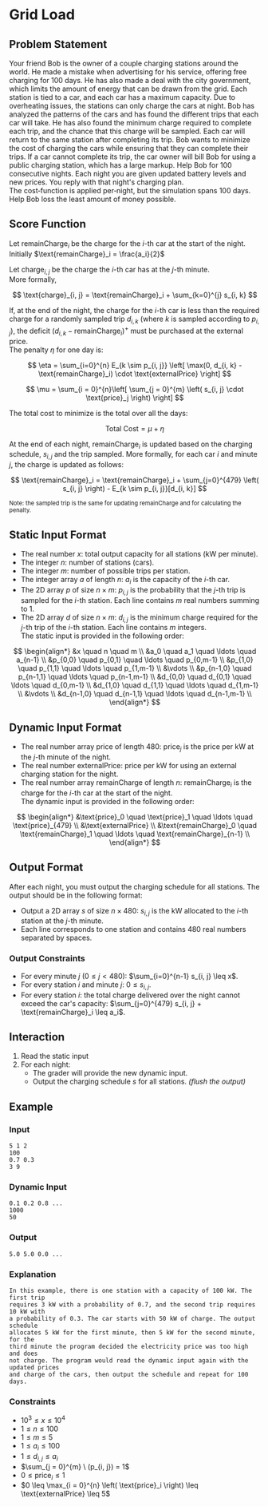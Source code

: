# Grid Load

## Problem Statement

Your friend Bob is the owner of a couple charging stations around the world. He made a mistake when advertising for his service, offering free charging for 100 days. He has also made a deal with the city government, which limits the amount of energy that can be drawn from the grid. Each station is tied to a car, and each car has a maximum capacity. Due to overheating issues, the stations can only charge the cars at night. Bob has analyzed the patterns of the cars and has found the different trips that each car will take. He has also found the minimum charge required to complete each trip, and the chance that this charge will be sampled. Each car will return to the same station after completing its trip. Bob wants to minimize the cost of charging the cars while ensuring that they can complete their trips. If a car cannot complete its trip, the car owner will bill Bob for using a public charging station, which has a large markup. Help Bob for 100 consecutive nights. Each night you are given updated battery levels and new prices. You reply with that night's charging plan.  
The cost‐function is applied per‑night, but the simulation spans 100 days.  
Help Bob loss the least amount of money possible.

## Score Function

Let $\text{remainCharge}_i$ be the charge for the $i$-th car at the start of the night.
Initially $\text{remainCharge}_i = \frac{a_i}{2}$

Let $\text{charge}_{i, j}$ be the charge the $i$-th car has at the $j$-th minute.  
More formally,

$$
\text{charge}_{i, j} = \text{remainCharge}_i + \sum_{k=0}^{j} s_{i, k}
$$

If, at the end of the night, the charge for the $i$-th car is less than the required charge for a randomly sampled trip $d_{i, k}$ (where $k$ is sampled according to $p_{i, j}$), the deficit $(d_{i, k} - \text{remainCharge}_i)^+$ must be purchased at the external price.  
The penalty $\eta$ for one day is:

$$
\eta = \sum_{i=0}^{n} E_{k \sim p_{i, j}} \left[ \max(0, d_{i, k} - \text{remainCharge}_i) \cdot \text{externalPrice} \right]
$$

$$
\mu = \sum_{i = 0}^{n}\left[ \sum_{j = 0}^{m} \left( s_{i, j} \cdot \text{price}_j \right) \right]
$$

The total cost to minimize is the total over all the days:

$$
\text{Total Cost} = \mu + \eta
$$

At the end of each night, $\text{remainCharge}_i$ is updated based on the charging schedule, $s_{i, j}$ and the trip sampled.
More formally, for each car $i$ and minute $j$, the charge is updated as follows:

$$
\text{remainCharge}_i = \text{remainCharge}_i + \sum_{j=0}^{479} \left( s_{i, j} \right) - E_{k \sim p_{i, j}}[d_{i, k}]
$$

<small> Note: the sampled trip is the same for updating $\text{remainCharge}$ and for calculating the penalty. </small>

## Static Input Format

- The real number $x$: total output capacity for all stations (kW per minute).
- The integer $n$: number of stations (cars).
- The integer $m$: number of possible trips per station.
- The integer array $a$ of length $n$: $a_i$ is the capacity of the $i$-th car.
- The 2D array $p$ of size $n \times m$: $p_{i, j}$ is the probability that the $j$-th trip is sampled for the $i$-th station. Each line contains $m$ real numbers summing to $1$.
- The 2D array $d$ of size $n \times m$: $d_{i, j}$ is the minimum charge required for the $j$-th trip of the $i$-th station. Each line contains $m$ integers.  
The static input is provided in the following order:

$$
\begin{align*}
&x \quad n \quad m \\
&a_0 \quad a_1 \quad \ldots \quad a_{n-1} \\
&p_{0,0} \quad p_{0,1} \quad \ldots \quad p_{0,m-1} \\
&p_{1,0} \quad p_{1,1} \quad \ldots \quad p_{1,m-1} \\
&\vdots \\
&p_{n-1,0} \quad p_{n-1,1} \quad \ldots \quad p_{n-1,m-1} \\
&d_{0,0} \quad d_{0,1} \quad \ldots \quad d_{0,m-1} \\
&d_{1,0} \quad d_{1,1} \quad \ldots \quad d_{1,m-1} \\
&\vdots \\
&d_{n-1,0} \quad d_{n-1,1} \quad \ldots \quad d_{n-1,m-1} \\
\end{align*}
$$

## Dynamic Input Format

- The real number array $\text{price}$ of length $480$: $\text{price}_j$ is the price per kW at the $j$-th minute of the night.
- The real number $\text{externalPrice}$: price per kW for using an external charging station for the night.
- The real number array $\text{remainCharge}$ of length $n$: $\text{remainCharge}_i$ is the charge for the $i$-th car at the start of the night.  
The dynamic input is provided in the following order:

$$
\begin{align*}
&\text{price}_0 \quad \text{price}_1 \quad \ldots \quad \text{price}_{479} \\
&\text{externalPrice} \\
&\text{remainCharge}_0 \quad \text{remainCharge}_1 \quad \ldots \quad \text{remainCharge}_{n-1} \\
\end{align*}
$$

## Output Format

After each night, you must output the charging schedule for all stations. The output should be in the following format:

- Output a 2D array $s$ of size $n \times 480$: $s_{i, j}$ is the kW allocated to the $i$-th station at the $j$-th minute.
- Each line corresponds to one station and contains $480$ real numbers separated by spaces.

### Output Constraints

- For every minute $j$ ($0 \leq j < 480$): $\sum_{i=0}^{n-1} s_{i, j} \leq x$.
- For every station $i$ and minute $j$: $0 \leq s_{i, j}$.
- For every station $i$: the total charge delivered over the night cannot exceed the car's capacity: $\sum_{j=0}^{479} s_{i, j} + \text{remainCharge}_i \leq a_i$.

## Interaction

1. Read the static input
2. For each night:
   - The grader will provide the new dynamic input.
   - Output the charging schedule $s$ for all stations. *(flush the output)*

## Example

### Input

```plaintext
5 1 2
100
0.7 0.3
3 9
```

### Dynamic Input

```plaintext
0.1 0.2 0.8 ...
1000
50
```

### Output

```plaintext
5.0 5.0 0.0 ...
```

### Explanation

```plaintext
In this example, there is one station with a capacity of 100 kW. The first trip  
requires 3 kW with a probability of 0.7, and the second trip requires 10 kW with  
a probability of 0.3. The car starts with 50 kW of charge. The output schedule  
allocates 5 kW for the first minute, then 5 kW for the second minute, for the  
third minute the program decided the electricity price was too high and does  
not charge. The program would read the dynamic input again with the updated prices  
and charge of the cars, then output the schedule and repeat for 100 days.  
```

### Constraints

- $10^3 \leq x \leq 10^4$  
- $1 \leq n \leq 100$  
- $1 \leq m \leq 5$  
- $1 \leq a_i \leq 100$  
- $1 \leq d_{i, j} \leq a_i$  
- $\sum_{j = 0}^{m} \ (p_{i, j}) = 1$  
- $0 \leq \text{price}_i \leq 1$  
- $0 \leq \max_{i = 0}^{n} \left( \text{price}_i \right) \leq \text{externalPrice} \leq 5$
